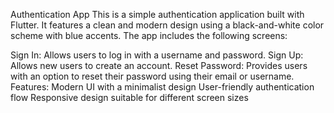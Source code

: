 Authentication App
This is a simple authentication application built with Flutter. It features a clean and modern design using a black-and-white color scheme with blue accents. The app includes the following screens:

Sign In: Allows users to log in with a username and password.
Sign Up: Allows new users to create an account.
Reset Password: Provides users with an option to reset their password using their email or username.
Features:
Modern UI with a minimalist design
User-friendly authentication flow
Responsive design suitable for different screen sizes